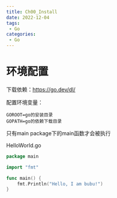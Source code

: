 ```yaml
---
title: Ch00_Install
date: 2022-12-04
tags:
 - Go
categories:
 - Go
---
```


# 环境配置

下载依赖：https://go.dev/dl/

配置环境变量：

```shell
GOROOT=go的安装目录
GOPATH=go的依赖下载目录
```





只有main package下的main函数才会被执行

HelloWorld.go

```go
package main

import "fmt"

func main() {
	fmt.Println("Hello, I am bubu!")
}

```


